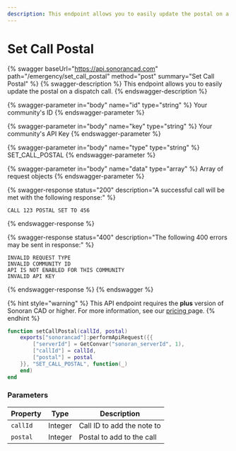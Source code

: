 ```yaml
---
description: This endpoint allows you to easily update the postal on a dispatch call.
---
```


# Set Call Postal

{% swagger baseUrl="https://api.sonorancad.com" path="/emergency/set_call_postal" method="post" summary="Set Call Postal" %}
{% swagger-description %}
This endpoint allows you to easily update the postal on a dispatch call.
{% endswagger-description %}

{% swagger-parameter in="body" name="id" type="string" %}
Your community's ID
{% endswagger-parameter %}

{% swagger-parameter in="body" name="key" type="string" %}
Your community's API Key
{% endswagger-parameter %}

{% swagger-parameter in="body" name="type" type="string" %}
SET_CALL_POSTAL
{% endswagger-parameter %}

{% swagger-parameter in="body" name="data" type="array" %}
Array of request objects
{% endswagger-parameter %}

{% swagger-response status="200" description="A successful call will be met with the following response:" %}
```
CALL 123 POSTAL SET TO 456
```
{% endswagger-response %}

{% swagger-response status="400" description="The following 400 errors may be sent in response:" %}
```http
INVALID REQUEST TYPE
INVALID COMMUNITY ID
API IS NOT ENABLED FOR THIS COMMUNITY
INVALID API KEY
```
{% endswagger-response %}
{% endswagger %}

{% hint style="warning" %}
This API endpoint requires the **plus** version of Sonoran CAD or higher. For more information, see our [pricing ](../../../../../../pricing/faq/)page.
{% endhint %}

```lua
function setCallPostal(callId, postal)
    exports["sonorancad"]:performApiRequest({{
        ["serverId"] = GetConvar("sonoran_serverId", 1),
        ["callId"] = callId,
        ["postal"] = postal
    }}, "SET_CALL_POSTAL", function(_)
    end)
end
```

### Parameters

| Property | Type    | Description                |
| -------- | ------- | -------------------------- |
| `callId` | Integer | Call ID to add the note to |
| `postal` | Integer | Postal to add to the call  |
